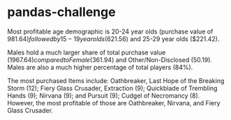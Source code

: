 # pandas-challenge

Most profitable age demographic is 20-24 year olds (purchase value of $981.64) followed by 15-19 year olds ($621.56) and 25-29 year olds ($221.42).

Males hold a much larger share of total purchase value ($1967.64) compared to Female ($361.94) and Other/Non-Disclosed (50.19). Males are also a much higher percentage of total players (84%).

The most purchased Items include: Oathbreaker, Last Hope of the Breaking Storm (12); Fiery Glass Crusader, Extraction (9); Quickblade of Trembling Hands (9); Nirvana (9); and Pursuit (9); Cudgel of Necromancy (8). However, the most profitable of those are Oathbreaker, Nirvana, and Fiery Glass Crusader. 
